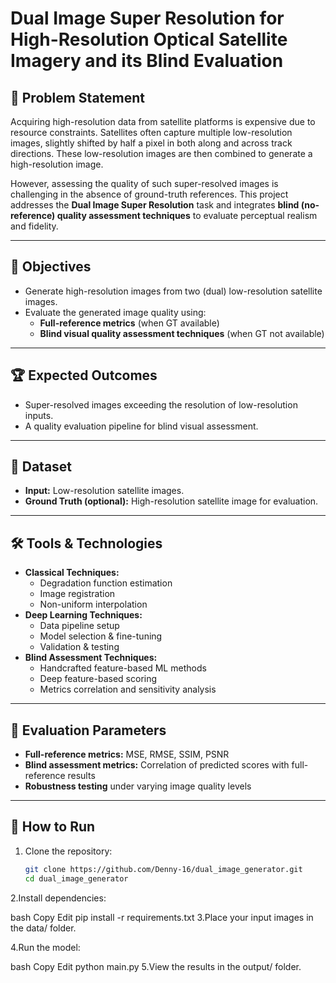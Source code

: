 # Dual Image Super Resolution for High-Resolution Optical Satellite Imagery and its Blind Evaluation

## 📌 Problem Statement
Acquiring high-resolution data from satellite platforms is expensive due to resource constraints. Satellites often capture multiple low-resolution images, slightly shifted by half a pixel in both along and across track directions. These low-resolution images are then combined to generate a high-resolution image.

However, assessing the quality of such super-resolved images is challenging in the absence of ground-truth references. This project addresses the **Dual Image Super Resolution** task and integrates **blind (no-reference) quality assessment techniques** to evaluate perceptual realism and fidelity.

---

## 🎯 Objectives
- Generate high-resolution images from two (dual) low-resolution satellite images.
- Evaluate the generated image quality using:
  - **Full-reference metrics** (when GT available)
  - **Blind visual quality assessment techniques** (when GT not available)

---

## 🏆 Expected Outcomes
- Super-resolved images exceeding the resolution of low-resolution inputs.
- A quality evaluation pipeline for blind visual assessment.

---

## 📂 Dataset
- **Input:** Low-resolution satellite images.
- **Ground Truth (optional):** High-resolution satellite image for evaluation.

---

## 🛠️ Tools & Technologies
- **Classical Techniques:**
  - Degradation function estimation
  - Image registration
  - Non-uniform interpolation
- **Deep Learning Techniques:**
  - Data pipeline setup
  - Model selection & fine-tuning
  - Validation & testing
- **Blind Assessment Techniques:**
  - Handcrafted feature-based ML methods
  - Deep feature-based scoring
  - Metrics correlation and sensitivity analysis

---

## 📏 Evaluation Parameters
- **Full-reference metrics:** MSE, RMSE, SSIM, PSNR
- **Blind assessment metrics:** Correlation of predicted scores with full-reference results
- **Robustness testing** under varying image quality levels

---

## 🚀 How to Run
1. Clone the repository:
   ```bash
   git clone https://github.com/Denny-16/dual_image_generator.git
   cd dual_image_generator

2.Install dependencies:

bash
Copy
Edit
pip install -r requirements.txt
3.Place your input images in the data/ folder.

4.Run the model:

bash
Copy
Edit
python main.py
5.View the results in the output/ folder.


